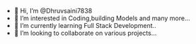 - 👋 Hi, I’m @Dhruvsaini7838
- 👀 I’m interested in Coding,building Models and many more...
- 🌱 I’m currently learning Full Stack Development..
- 💞️ I’m looking to collaborate on  various projects...

<!---
Dhruvsaini7838/Dhruvsaini7838 is a ✨ special ✨ repository because its `README.md` (this file) appears on your GitHub profile.
You can click the Preview link to take a look at your changes.
--->
